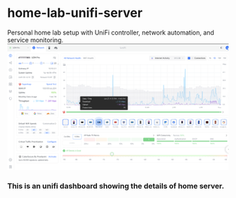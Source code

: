# home-lab-unifi-server
Personal home lab setup with UniFi controller, network automation, and service monitoring.
![dashboard](./images/UniFi_dashboard.png)

### This is an unifi dashboard showing the details of home server.
